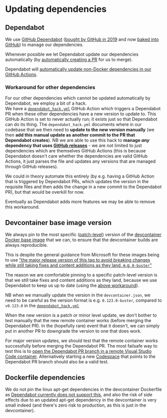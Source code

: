 # Updating dependencies

## Dependabot

We use [GitHub Dependabot](https://docs.github.com/en/github/administering-a-repository/keeping-your-dependencies-updated-automatically) 
([bought by GitHub in 2019](https://dependabot.com/blog/hello-github/) and now 
[baked into GitHub](https://github.blog/2020-06-01-keep-all-your-packages-up-to-date-with-dependabot/)) 
to manage our dependencies.

Whenever possible we let Dependabot update our dependencies automatically (by 
[automatically creating a PR](https://docs.github.com/en/github/administering-a-repository/managing-pull-requests-for-dependency-updates#about-github-dependabot-pull-requests)
for us to merge).

Dependabot will 
[automatically update non-Docker dependencies in our GitHub Actions](https://github.blog/2020-06-25-dependabot-now-updates-your-actions-workflows/).

### Workaround for other dependencies

For our other dependencies which cannot be updated automatically by Dependabot, we employ a bit of a hack.  
We have a [`dependabot_hack.yml`](workflows/dependabot_hack.yml) GitHub Action which triggers a Dependabot PR when these other dependencies have a new version to update to.  This GitHub Action is set to never actually run; it exists just so that Dependabot can do its thing.  The `dependabot_hack.yml` documents where in our codebase that we then need to **update to the new version manually** (we then **add this manual update as another commit to the PR that Dependabot creates**).  NB we are able to use this hack to **manage _any_ dependency that uses 
[GitHub releases](https://docs.github.com/en/github/administering-a-repository/about-releases)** - we are not limited to just dependencies which are themselves GitHub Actions (this is because Dependabot doesn't care
whether the dependencies are valid GitHub Actions, it just parses the file and updates any versions that are
managed through GitHub releases).

We could in theory automate this entirely (by e.g. having a GitHub Action that is triggered by Dependabot PRs,
which updates the version in the requisite files and then adds the change in a new commit to the Dependabot PR),
but that would be overkill for now.

Eventually as Dependabot adds more features we may be able to remove this workaround.


## Devcontainer base image version

We always pin to the most specific ([patch-level](https://semver.org/)) version of the [devcontainer Docker base image](https://github.com/microsoft/vscode-dev-containers/tree/master/containers/debian#using-this-definition-with-an-existing-folder) that we can, to ensure that the devcontainer builds are always reproducible.  

This is despite the general guidance from Microsoft for these images being to use ["the major release version of this tag to avoid breaking changes while still taking fixes and content additions as they land. e.g. `0-buster`"](https://hub.docker.com/_/microsoft-vscode-devcontainers?tab=description)

The reason we are comfortable pinning to a specific patch-level version is that we still take fixes and content additions as they land, because we use Dependabot to keep us up to date (using the [above workaround](#workaround-for-other-dependencies)).

NB when we manually update the version in the `devcontainer.json`, we need to be careful as the version format is
e.g. `0.123.0-buster`, compared to `v0.123.0` in the [`dependabot_hack.yml`](workflows/dependabot_hack.yml)

When the new version is a patch or minor level update, we don't bother to test manually that the new remote container works (before merging the Dependabot PR).  In the (hopefully rare) event that it doesn't, we can simply put in another PR to downgrade the version to one that does work.  

For major version updates, we should test that the remote container works successfully before merging the Dependabot PR.  The most failsafe way to test this is to [open the Dependabot PR branch in a remote Visual Studio Code container](https://code.visualstudio.com/docs/remote/containers#_quick-start-open-a-git-repository-or-github-pr-in-an-isolated-container-volume).  Alternatively starting a new [Codespace](https://github.com/features/codespaces/) that points to the Dependabot PR branch should also be a valid test.


## Dockerfile dependencies

We do not pin the linux apt-get dependencies in the devcontainer Dockerfile as
[Dependabot currently does not support this](https://github.com/dependabot/dependabot-core/issues/2129), and also the
risk of side effects due to an updated apt-get dependency in the devcontainer is very small indeed (and there's zero
risk to production, as this is just in the devcontainer).
